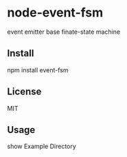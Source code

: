 node-event-fsm
===============

event emitter base finate-state machine

Install
-------
npm install event-fsm

License
-------
MIT

Usage
-----
show Example Directory

